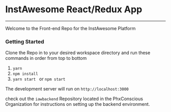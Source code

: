 # InstAwesome React/Redux App
---

Welcome to the Front-end Repo for the InstAwesome Platform

### Getting Started

Clone the Repo in to your desired workspace directory and run these commands in order from top to bottom

1. `yarn`
2. `npm install`
3. `yarn start ` or `npm start`

The development server will run on `http://localhost:3000`

check out the `iawbackend` Repository located in the PhxConscious Organization for instructions on setting up the backend environment.

